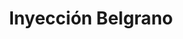 ---
title: "Inyección Belgrano"
url: /ciudad-autonoma-de-buenos-aires/inyeccion-belgrano/
shop: Autowerkstatt
---